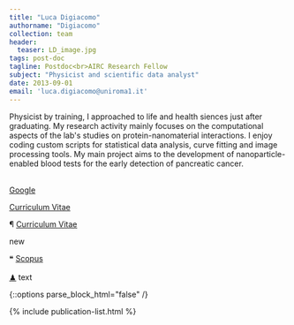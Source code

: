 ```yaml
---
title: "Luca Digiacomo"
authorname: "Digiacomo"
collection: team
header: 
  teaser: LD_image.jpg
tags: post-doc
tagline: Postdoc<br>AIRC Research Fellow
subject: "Physicist and scientific data analyst"
date: 2013-09-01
email: 'luca.digiacomo@uniroma1.it'
---
```


<p align= "justify">

Physicist by training, I approached to life and health siences just after graduating. My research activity mainly focuses on the computational aspects of the lab's studies on protein-nanomaterial interactions. I enjoy coding custom scripts for statistical data analysis, curve fitting and image processing tools. 
My main project aims to the development of nanoparticle-enabled blood tests for the early detection of pancreatic cancer. <br><br>

<a href="https://google.com">Google </a><span class="info"> <br>

<a href="https://nanodeliverylab.github.io/files/CV_LD.pdf">Curriculum Vitae </a><span class="info"> <br>

&#182; [Curriculum Vitae](https://nanodeliverylab.github.io/files/CV_LD.pdf)<br>

<div class="info">new</div>

&#10077; [Scopus](https://www.scopus.com/authid/detail.uri?authorId=56884553000)<br>
<br>
[&#x265F;](https://lichess.org/@/Ivanchliuk) text
<br>

{::options parse_block_html="false" /}

{% include publication-list.html %}
